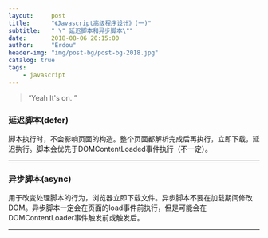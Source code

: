 ```yaml
---
layout:     post
title:      "《Javascript高级程序设计》(一)"
subtitle:   " \" 延迟脚本和异步脚本\""
date:       2018-08-06 20:15:00
author:     "Erdou"
header-img: "img/post-bg/post-bg-2018.jpg"
catalog: true
tags:
    - javascript
---
```


> “Yeah It's on. ”


### 延迟脚本(defer)

脚本执行时，不会影响页面的构造。整个页面都解析完成后再执行，立即下载，延迟执行。脚本会优先于DOMContentLoaded事件执行（不一定）。

---

### 异步脚本(async)
用于改变处理脚本的行为，浏览器立即下载文件。异步脚本不要在加载期间修改DOM。异步脚本一定会在页面的load事件前执行，但是可能会在DOMContentLoader事件触发前或触发后。

---
